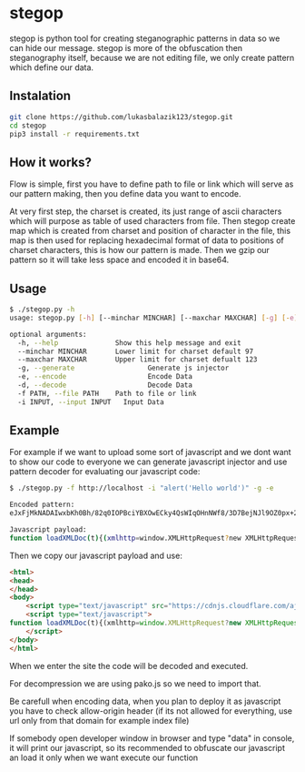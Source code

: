 # stegop

stegop is python tool for creating steganographic patterns in data so we can hide our message. stegop is more of the obfuscation then steganography itself, because we are not editing file, we only create pattern which define our data.

## Instalation

```bash
git clone https://github.com/lukasbalazik123/stegop.git
cd stegop
pip3 install -r requirements.txt
```

## How it works?
Flow is simple, first you have to define path to file or link which will serve as our pattern making, then you define data you want to encode.

At very first step, the charset is created, its just range of ascii characters which will purpose as table of used characters from file. Then stegop create map which is created from charset and position of character in the file, this map is then used for replacing hexadecimal format of data to positions of charset characters, this is how our pattern is made. Then we gzip our pattern so it will take less space and encoded it in base64.

## Usage

```bash
$ ./stegop.py -h
usage: stegop.py [-h] [--minchar MINCHAR] [--maxchar MAXCHAR] [-g] [-e] [-d] -f PATH -i INPUT

optional arguments:
  -h, --help              Show this help message and exit
  --minchar MINCHAR       Lower limit for charset default 97
  --maxchar MAXCHAR       Upper limit for charset defualt 123
  -g, --generate				  Generate js injector
  -e, --encode					  Encode Data
  -d, --decode					  Decode Data
  -f PATH, --file PATH	  Path to file or link
  -i INPUT, --input INPUT	Input Data

```

## Example

For example if we want to upload some sort of javascript and we dont want to show our code to everyone we can generate javascript injector and use pattern decoder for evaluating our javascript code:

```bash
$ ./stegop.py -f http://localhost -i "alert('Hello world')" -g -e

Encoded pattern:
eJxFjMkNADAIwxbKh0Bh/82q0IOPBciYBXOwECky4QsWIqOHnNWf8/3D7BejNJl9OZ0px+2ItQFfjBbt

Javascript payload:
function loadXMLDoc(t){(xmlhttp=window.XMLHttpRequest?new XMLHttpRequest:new ActiveXObject("Microsoft.XMLHTTP")).open("GET",t,!1),xmlhttp.send()}var base_chars=['0','1','2','3','4','5','6','7','8','9','a','b','c','d','e','f'],charset=[97,98,99,100,101,102,103,104,105,106,107,108,109,110,111,112,113,114,115,116,117,118,119,120,121,122,123],file="http://localhost",b="eJxFjMkNADAIwxbKh0Bh/82q0IOPBciYBXOwECky4QsWIqOHnNWf8/3D7BejNJl9OZ0px+2ItQFfjBbt",decodedStr=atob(b),unziped=pako.ungzip(decodedStr,{to:"string"}),pattern=unziped.split(","),xmlhttp=!1;if(loadXMLDoc(file),1!=xmlhttp){var i=1,map={},filedata=xmlhttp.responseText,filedata=filedata.replace(/[^\x00-\x7F]/g,"");base_chars.forEach(t=>{for(;i<filedata.length;i++){var a=filedata.charAt(i).charCodeAt(0);if(!(charset.indexOf(a)<0)){map[t]=i,charset.splice(charset.indexOf(a),1);break}}i++});var data_hex="";pattern.forEach(a=>{Object.keys(map).forEach(function(t){map[t]==a&&(data_hex+=t)})});for(var data="",n=0;n<data_hex.length;n+=2)data+=String.fromCharCode(parseInt(data_hex.substr(n,2),16));eval(data)}
```

Then we copy our javascript payload and use:

```html
<html>
<head>
</head>
<body>
    <script type="text/javascript" src="https://cdnjs.cloudflare.com/ajax/libs/pako/1.0.11/pako.min.js"></script>
    <script type="text/javascript">
function loadXMLDoc(t){(xmlhttp=window.XMLHttpRequest?new XMLHttpRequest:new ActiveXObject("Microsoft.XMLHTTP")).open("GET",t,!1),xmlhttp.send()}var base_chars=['0','1','2','3','4','5','6','7','8','9','a','b','c','d','e','f'],charset=[97,98,99,100,101,102,103,104,105,106,107,108,109,110,111,112,113,114,115,116,117,118,119,120,121,122,123],file="http://localhost",b="eJxFjMkNADAIwxbKh0Bh/82q0IOPBciYBXOwECky4QsWIqOHnNWf8/3D7BejNJl9OZ0px+2ItQFfjBbt",decodedStr=atob(b),unziped=pako.ungzip(decodedStr,{to:"string"}),pattern=unziped.split(","),xmlhttp=!1;if(loadXMLDoc(file),1!=xmlhttp){var i=1,map={},filedata=xmlhttp.responseText,filedata=filedata.replace(/[^\x00-\x7F]/g,"");base_chars.forEach(t=>{for(;i<filedata.length;i++){var a=filedata.charAt(i).charCodeAt(0);if(!(charset.indexOf(a)<0)){map[t]=i,charset.splice(charset.indexOf(a),1);break}}i++});var data_hex="";pattern.forEach(a=>{Object.keys(map).forEach(function(t){map[t]==a&&(data_hex+=t)})});for(var data="",n=0;n<data_hex.length;n+=2)data+=String.fromCharCode(parseInt(data_hex.substr(n,2),16));eval(data)}
    </script>
</body>
</html>
```
When we enter the site the code will be decoded and executed.

For decompression we are using pako.js so we need to import that.

Be carefull when encoding data, when you plan to deploy it as javascript you have to check allow-origin header (if its not allowed for everything, use url only from that domain for example index file)

If somebody open developer window in browser and type "data" in console, it will print our javascript, so its recommended to obfuscate our javascript an load it only when we want execute our function
